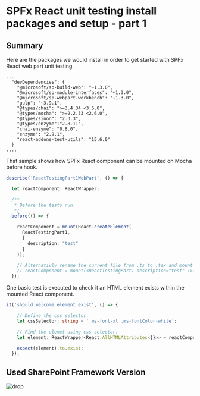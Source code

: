 # SPFx React unit testing install packages and setup - part 1 #

## Summary

Here are the packages we would install in order to get started with SPFx React web part unit testing.

```
...
  "devDependencies": {
    "@microsoft/sp-build-web": "~1.3.0",
    "@microsoft/sp-module-interfaces": "~1.3.0",
    "@microsoft/sp-webpart-workbench": "~1.3.0",
    "gulp": "~3.9.1",
    "@types/chai": ">=3.4.34 <3.6.0",
    "@types/mocha": ">=2.2.33 <2.6.0",
    "@types/sinon": "2.3.3",
    "@types/enzyme":"2.8.11",
    "chai-enzyme": "0.8.0",
    "enzyme": "2.9.1",
    "react-addons-test-utils": "15.6.0"
  }
....
```

That sample shows how SPFx React component can be mounted on Mocha before hook.

```typescript
describe('ReactTestingPart1WebPart', () => {

  let reactComponent: ReactWrapper;

  /**
   * Before the tests run. 
   */
  before(() => {

    reactComponent = mount(React.createElement(
      ReactTestingPart1,
      {
        description: "test"
      }
    ));

    // Alternativly rename the current file from .ts to .tsx and mount in an HTML/XML fashion.
    // reactComponent = mount(<ReactTestingPart1 description="test" />);
  });
``` 
One basic test is executed to check it an HTML element exists within the mounted React component.

```typescript
it('should welcome element exist', () => {

    // Define the css selector.
    let cssSelector: string = '.ms-font-xl .ms-fontColor-white';

    // Find the elemet using css selector.
    let element: ReactWrapper<React.AllHTMLAttributes<{}>> = reactComponent.find(cssSelector);

    expect(element).to.exist;
  });
```

## Used SharePoint Framework Version 
![drop](https://img.shields.io/badge/drop-1.3-green.svg)



